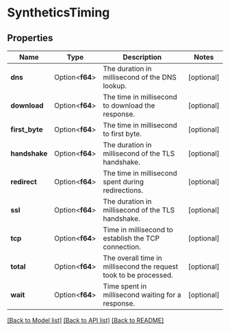 # SyntheticsTiming

## Properties

Name | Type | Description | Notes
------------ | ------------- | ------------- | -------------
**dns** | Option<**f64**> | The duration in millisecond of the DNS lookup. | [optional]
**download** | Option<**f64**> | The time in millisecond to download the response. | [optional]
**first_byte** | Option<**f64**> | The time in millisecond to first byte. | [optional]
**handshake** | Option<**f64**> | The duration in millisecond of the TLS handshake. | [optional]
**redirect** | Option<**f64**> | The time in millisecond spent during redirections. | [optional]
**ssl** | Option<**f64**> | The duration in millisecond of the TLS handshake. | [optional]
**tcp** | Option<**f64**> | Time in millisecond to establish the TCP connection. | [optional]
**total** | Option<**f64**> | The overall time in millisecond the request took to be processed. | [optional]
**wait** | Option<**f64**> | Time spent in millisecond waiting for a response. | [optional]

[[Back to Model list]](../README.md#documentation-for-models) [[Back to API list]](../README.md#documentation-for-api-endpoints) [[Back to README]](../README.md)


